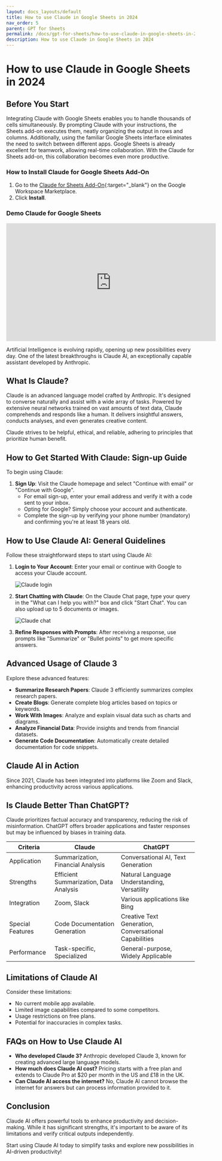 ```yaml
---
layout: docs_layouts/default
title: How to use Claude in Google Sheets in 2024
nav_order: 5
parent: GPT for Sheets
permalink: /docs/gpt-for-sheets/how-to-use-claude-in-google-sheets-in-2024
description: How to use Claude in Google Sheets in 2024
---
```


# How to use Claude in Google Sheets in 2024

## Before You Start

Integrating Claude with Google Sheets enables you to handle thousands of cells simultaneously. By prompting Claude with your instructions, the Sheets add-on executes them, neatly organizing the output in rows and columns. Additionally, using the familiar Google Sheets interface eliminates the need to switch between different apps. Google Sheets is already excellent for teamwork, allowing real-time collaboration. With the Claude for Sheets add-on, this collaboration becomes even more productive.

### How to Install Claude for Google Sheets Add-On

1. Go to the [Claude for Sheets Add-On](https://workspace.google.com/marketplace/app/gpt_for_docs_sheets_forms_slides/466607203252){:target="_blank"} on the Google Workspace Marketplace.
2. Click **Install**.

### Demo Claude for Google Sheets
<iframe width="560" height="315" src="https://www.youtube.com/embed/Na-pVhwaq7s?si=-0DDzd5cyMg95s4A" title="YouTube video player" frameborder="0" allow="accelerometer; autoplay; clipboard-write; encrypted-media; gyroscope; picture-in-picture; web-share" referrerpolicy="strict-origin-when-cross-origin" allowfullscreen></iframe>

Artificial Intelligence is evolving rapidly, opening up new possibilities every day. One of the latest breakthroughs is Claude AI, an exceptionally capable assistant developed by Anthropic.

## What Is Claude?

Claude is an advanced language model crafted by Anthropic. It's designed to converse naturally and assist with a wide array of tasks. Powered by extensive neural networks trained on vast amounts of text data, Claude comprehends and responds like a human. It delivers insightful answers, conducts analyses, and even generates creative content.

Claude strives to be helpful, ethical, and reliable, adhering to principles that prioritize human benefit.


## How to Get Started With Claude: Sign-up Guide

To begin using Claude:

1. **Sign Up**: Visit the Claude homepage and select "Continue with email" or "Continue with Google".
    - For email sign-up, enter your email address and verify it with a code sent to your inbox.
    - Opting for Google? Simply choose your account and authenticate.
    - Complete the sign-up by verifying your phone number (mandatory) and confirming you're at least 18 years old.

## How to Use Claude AI: General Guidelines

Follow these straightforward steps to start using Claude AI:

1. **Login to Your Account**: Enter your email or continue with Google to access your Claude account.

   ![Claude login](image-link-to-login.png)

2. **Start Chatting with Claude**: On the Claude Chat page, type your query in the "What can I help you with?" box and click "Start Chat". You can also upload up to 5 documents or images.

   ![Claude chat](image-link-to-chat.png)

3. **Refine Responses with Prompts**: After receiving a response, use prompts like "Summarize" or "Bullet points" to get more specific answers.

## Advanced Usage of Claude 3

Explore these advanced features:

- **Summarize Research Papers**: Claude 3 efficiently summarizes complex research papers.
- **Create Blogs**: Generate complete blog articles based on topics or keywords.
- **Work With Images**: Analyze and explain visual data such as charts and diagrams.
- **Analyze Financial Data**: Provide insights and trends from financial datasets.
- **Generate Code Documentation**: Automatically create detailed documentation for code snippets.

## Claude AI in Action

Since 2021, Claude has been integrated into platforms like Zoom and Slack, enhancing productivity across various applications.

## Is Claude Better Than ChatGPT?

Claude prioritizes factual accuracy and transparency, reducing the risk of misinformation. ChatGPT offers broader applications and faster responses but may be influenced by biases in training data.

| Criteria        | Claude                                  | ChatGPT                                      |
|-----------------|-----------------------------------------|----------------------------------------------|
| Application     | Summarization, Financial Analysis       | Conversational AI, Text Generation           |
| Strengths       | Efficient Summarization, Data Analysis  | Natural Language Understanding, Versatility  |
| Integration     | Zoom, Slack                             | Various applications like Bing               |
| Special Features| Code Documentation Generation           | Creative Text Generation, Conversational Capabilities |
| Performance     | Task-specific, Specialized              | General-purpose, Widely Applicable           |

## Limitations of Claude AI

Consider these limitations:
- No current mobile app available.
- Limited image capabilities compared to some competitors.
- Usage restrictions on free plans.
- Potential for inaccuracies in complex tasks.

## FAQs on How to Use Claude AI

- **Who developed Claude 3?** Anthropic developed Claude 3, known for creating advanced large language models.
- **How much does Claude AI cost?** Pricing starts with a free plan and extends to Claude Pro at $20 per month in the US and £18 in the UK.
- **Can Claude AI access the internet?** No, Claude AI cannot browse the internet for answers but can process information provided to it.

## Conclusion

Claude AI offers powerful tools to enhance productivity and decision-making. While it has significant strengths, it's important to be aware of its limitations and verify critical outputs independently.

Start using Claude AI today to simplify tasks and explore new possibilities in AI-driven productivity!
